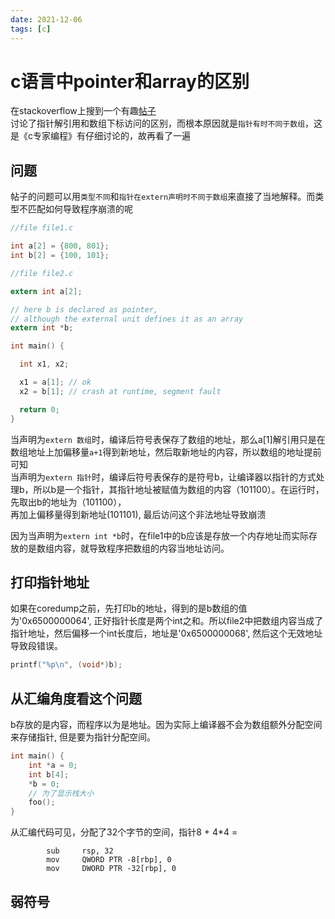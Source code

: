 ```yaml
---
date: 2021-12-06
tags: [c]
---
```


# c语言中pointer和array的区别

在stackoverflow上搜到一个有趣[帖子](https://stackoverflow.com/questions/21972465/difference-between-dereferencing-pointer-and-accessing-array-elements)  
讨论了指针解引用和数组下标访问的区别，而根本原因就是`指针有时不同于数组`，这是《c专家编程》有仔细讨论的，故再看了一遍

## 问题

帖子的问题可以用`类型不同`和`指针在extern声明时不同于数组`来直接了当地解释。而类型不匹配如何导致程序崩溃的呢

```c
//file file1.c

int a[2] = {800, 801};
int b[2] = {100, 101};
```

```c
//file file2.c

extern int a[2];

// here b is declared as pointer,
// although the external unit defines it as an array
extern int *b; 

int main() {

  int x1, x2;

  x1 = a[1]; // ok
  x2 = b[1]; // crash at runtime, segment fault

  return 0;
}
```

当声明为`extern 数组`时，编译后符号表保存了数组的地址，那么a[1]解引用只是在数组地址上加偏移量`a+1`得到新地址，然后取新地址的内容，所以数组的地址提前可知  
当声明为`extern 指针`时，编译后符号表保存的是符号b，让编译器以指针的方式处理b，所以b是一个指针，其指针地址被赋值为数组的内容（101100）。在运行时，先取出b的地址为（101100），  
再加上偏移量得到新地址(101101), 最后访问这个非法地址导致崩溃

因为当声明为`extern int *b`时，在file1中的b应该是存放一个内存地址而实际存放的是数组内容，就导致程序把数组的内容当地址访问。

## 打印指针地址
如果在coredump之前，先打印b的地址，得到的是b数组的值为'0x6500000064', 正好指针长度是两个int之和。所以file2中把数组内容当成了指针地址，然后偏移一个int长度后，地址是'0x6500000068', 然后这个无效地址导致段错误。
```c
printf("%p\n", (void*)b);
```

## 从汇编角度看这个问题

b存放的是内容，而程序以为是地址。因为实际上编译器不会为数组额外分配空间来存储指针, 但是要为指针分配空间。
```c
int main() {
    int *a = 0;
    int b[4];
    *b = 0;
    // 为了显示栈大小
    foo();
}
```
从汇编代码可见，分配了32个字节的空间，指针8 + 4*4 = 
```
        sub     rsp, 32
        mov     QWORD PTR -8[rbp], 0
        mov     DWORD PTR -32[rbp], 0
```





## 弱符号
